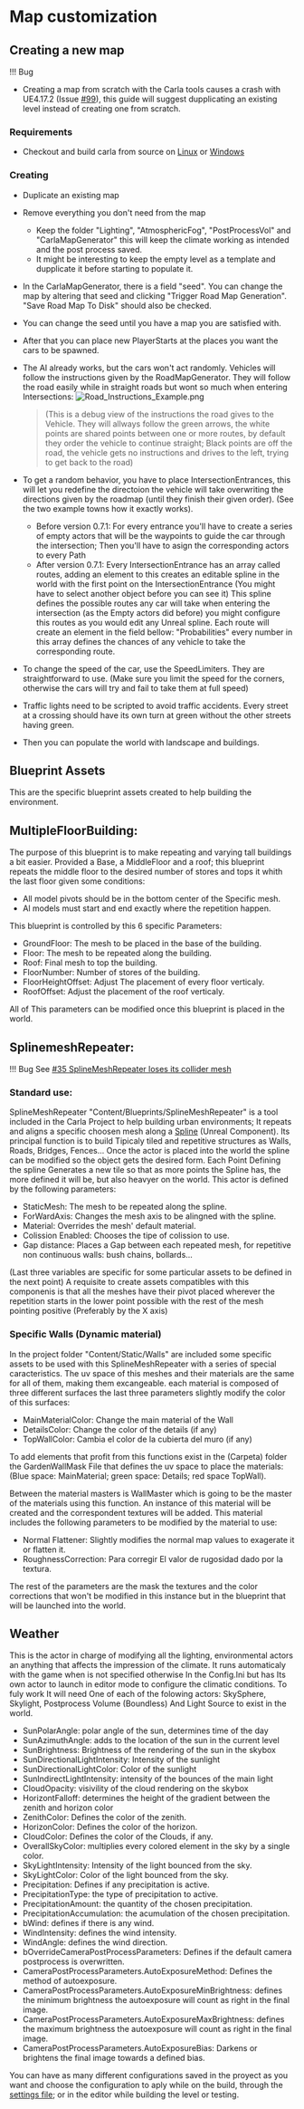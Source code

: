 # Map customization

## Creating a new map
!!! Bug
 - Creating a map from scratch with the Carla tools causes a crash with UE4.17.2 (Issue [#99](https://github.com/carla-simulator/carla/issues/99)),
this guide will suggest dupplicating an existing level instead of creating one from scratch.

### Requirements

 - Checkout and build carla from source on [Linux](how_to_build_on_linux.md) or [Windows](how_to_build_on_windows.md)

### Creating
- Duplicate an existing map
- Remove everything you don't need from the map
    - Keep the folder "Lighting", "AtmosphericFog", "PostProcessVol" and "CarlaMapGenerator" this will keep the climate working as intended and the post process saved.
    - It might be interesting to keep the empty level as a template and dupplicate it before starting to populate it.
- In the CarlaMapGenerator, there is a field "seed". You can change the map by altering that seed and clicking "Trigger Road Map Generation". "Save Road Map To Disk" should also be checked.
- You can change the seed until you have a map you are satisfied with.
- After that you can place new PlayerStarts at the places you want the cars to be spawned.
- The AI already works, but the cars won't act randomly. Vehicles will follow the instructions given by the RoadMapGenerator. They will follow the road easily while in straight roads but wont so much when entering Intersections:
![Road_Instructions_Example.png](img/Road_Instructions_Example.png)
  > (This is a debug view of the instructions the road gives to the Vehicle. They will allways follow the green arrows, the white points are shared points between one or more routes, by default they order the vehicle to continue straight; Black points are off the road, the vehicle gets no instructions and drives to the left, trying to get back to the road)

- To get a random behavior, you have to place IntersectionEntrances, this will let you redefine the directoion the vehicle will take overwriting the directions given by the roadmap (until they finish their given order). 
(See the two example towns how it exactly works). 
    - Before version 0.7.1: For every entrance you'll have to create a series of empty actors that will be the waypoints to guide the car through the intersection; Then you'll have to asign the corresponding actors to every Path
    - After version 0.7.1: Every IntersectionEntrance has an array called routes, adding an element to this creates an editable spline in the world with the first point on the IntersectionEntrance (You might have to select another object before you can see it) This spline defines the possible routes any car will take when entering the intersection (as the Empty actors did before) you might configure this routes as you would edit any Unreal spline. Each route will create an element in the field bellow: "Probabilities" every number in this array defines the chances of any vehicle to take the corresponding route.     
- To change the speed of the car, use the SpeedLimiters. They are straightforward to use. (Make sure you limit the speed for the corners, otherwise the cars will try and fail to take them at full speed)
- Traffic lights need to be scripted to avoid traffic accidents.
Every street at a crossing should have its own turn at green without the other streets having green.
- Then you can populate the world with landscape and buildings.

## Blueprint Assets

This are the specific blueprint assets created to help building the environment.

## MultipleFloorBuilding:

The purpose of this blueprint is to make repeating and varying tall buildings a bit easier. Provided a Base, a MiddleFloor and a roof; this blueprint repeats the middle floor to the desired number of stores and tops it whith the last floor given some conditions:
  - All model pivots should be in the bottom center of the Specific mesh.
  - Al models must start and end exactly where the repetition happen.

This blueprint is controlled by this 6 specific Parameters:

  - GroundFloor: The mesh to be placed in the base of the building.
  - Floor: The mesh to be repeated along the building.
  - Roof: Final mesh to top the building.
  - FloorNumber: Number of stores of the building.
  - FloorHeightOffset: Adjust The placement of every floor verticaly.
  - RoofOffset: Adjust the placement of the roof verticaly.

All of This parameters can be modified once this blueprint is placed in the world.

## SplinemeshRepeater:

!!! Bug
    See [#35 SplineMeshRepeater loses its collider mesh](https://github.com/carla-simulator/carla/issues/35)
    
### Standard use:

SplineMeshRepeater "Content/Blueprints/SplineMeshRepeater" is a tool included in the Carla Project to help building urban environments; It repeats and aligns a specific choosen mesh along a [Spline](https://docs.unrealengine.com/latest/INT/Engine/BlueprintSplines/Reference/SplineEditorTool/index.html) (Unreal Component). Its principal function is to build Tipicaly tiled and repetitive structures as Walls, Roads, Bridges, Fences... Once the actor is placed into the world the spline can be modified so the object gets the desired form. Each Point Defining the spline Generates a new tile so that as more points the Spline has, the more defined it will be, but also heavyer on the world. This actor is defined by the following parameters:


  - StaticMesh: The mesh to be repeated along the spline.
  - ForWardAxis: Changes the mesh axis to be alingned with the spline.
  - Material: Overrides the mesh' default material.
  - Colission Enabled: Chooses the tipe of colission to use.
  - Gap distance: Places a Gap between each repeated mesh, for repetitive non continuous walls: bush chains, bollards...


(Last three variables are specific for some particular assets to be defined in the next point) A requisite to create assets compatibles with this componenis is that all the meshes have their pivot placed wherever the repetition starts in the lower point possible with the rest of the mesh pointing positive (Preferably by the X axis)


### Specific Walls (Dynamic material)

In the project folder "Content/Static/Walls" are included some specific assets to be used with this SplineMeshRepeater with a series of special caracteristics. The uv space of this meshes and their materials are the same for all of them, making them excangeable. each material is composed of three different surfaces the last three parameters slightly modify the color of this surfaces:

  - MainMaterialColor: Change the main material of the Wall
  - DetailsColor: Change the color of the details (if any)
  - TopWallColor: Cambia el color de la cubierta del muro (if any)

   To add elements that profit from this functions exist in the (Carpeta) folder the GardenWallMask File that defines the uv space to place the materials: (Blue space: MainMaterial; green space: Details; red space TopWall).

Between the material masters is WallMaster which is going to be the master of the materials using this function. An instance of this material will be created and the correspondent textures will be added. This material includes the following parameters to be modified by the material to use:

  - Normal Flattener: Slightly modifies the normal map values to exagerate it or flatten it.
  - RoughnessCorrection: Para corregir El valor de rugosidad dado por la textura.

  The rest of the parameters are the mask the textures and the color corrections that won't be modified in this instance but in the blueprint that will be launched into the world.




## Weather
This is the actor in charge of modifying all the lighting, environmental actors an anything that affects the impression of the climate. It runs automaticaly with the game when is not specified otherwise In the Config.Ini but has Its own actor to launch in editor mode to configure the climatic conditions. To fuly work It will need One of each of the folowing actors: SkySphere, Skylight, Postprocess Volume (Boundless) And Light Source to exist in the world.

  - SunPolarAngle: polar angle of the sun, determines time of the day
  - SunAzimuthAngle: adds to the location of the sun in the current level
  - SunBrightness: Brightness of the rendering of the sun in the skybox
  - SunDirectionalLightIntensity: Intensity of the sunlight
  - SunDirectionalLightColor: Color of the sunlight
  - SunIndirectLightIntensity: intensity of the bounces of the main light
  - CloudOpacity: visivility of the cloud rendering on the skybox
  - HorizontFalloff: determines the height of the gradient between the zenith and horizon color
  - ZenithColor: Defines the color of the zenith.
  - HorizonColor: Defines the color of the horizon.
  - CloudColor: Defines the color of the Clouds, if any.
  - OverallSkyColor: multiplies every colored element in the sky by a single color.
  - SkyLightIntensity: Intensity of the light bounced from the sky.
  - SkyLightColor: Color of the light bounced from the sky.
  - Precipitation: Defines if any precipitation is active.
  - PrecipitationType: the type of precipitation to active.
  - PrecipitationAmount: the quantity of the chosen precipitation.
  - PrecipitationAccumulation: the acumulation of the chosen precipitation.
  - bWind: defines if there is any wind.
  - WindIntensity: defines the wind intensity.
  - WindAngle: defines the wind direction.
  - bOverrideCameraPostProcessParameters: Defines if the default camera postprocess is overwritten.
  - CameraPostProcessParameters.AutoExposureMethod: Defines the method of autoexposure.
  - CameraPostProcessParameters.AutoExposureMinBrightness: defines the minimum brightness the autoexposure will count as right in the final image.
  - CameraPostProcessParameters.AutoExposureMaxBrightness: defines the maximum brightness the autoexposure will count as right in the final image.
  - CameraPostProcessParameters.AutoExposureBias: Darkens or brightens the final image towards a defined bias.


You can have as many different configurations saved in the proyect as you want and choose the configuration to aply while on the build, through the [settings file](carla_settings.md); or in the editor while building the level or testing.
